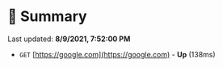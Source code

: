 # 📖 Summary
Last updated: **8/9/2021, 7:52:00 PM**

- `GET` [https://google.com](https://google.com) - **Up** (138ms)
